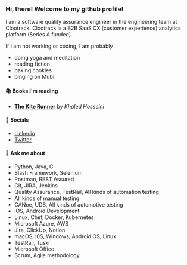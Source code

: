 ### Hi, there! Welcome to my github profile!</h1>

I am a software quality assurance engineer in the engineering team at Clootrack. Clootrack is a B2B SaaS CX (customer experience) analytics platform (Series A funded).

If I am not working or coding, I am probably 
- doing yoga and meditation
- reading fiction
- baking cookies
- binging on Mubi

#### 📚 Books I'm reading
- **[The Kite Runner](https://literal.club/book/the-kite-runner-ez54a)** by _Khaled Hosseini_

#### 💬 Socials
- [Linkedin](https://www.linkedin.com/in/samarpita-roy/)
- [Twitter](https://twitter.com/tinnyRoyyy)

#### 🔧 Ask me about
- Python, Java, C
- Slash Framework, Selenium
- Postman, REST Assured
- Git, JIRA, Jenkins
- Quality Assurance, TestRail, All kinds of automation testing
- All kinds of manual testing
- CANoe, UDS, All kinds of automotive testing
- iOS, Android Development
- Linux, Chef, Docker, Kubernetes
- Microsoft Azure, AWS
- Jira, ClickUp, Notion
- macOS, i0S, Windows, Android OS, Linux
- TestRail, Tuskr
- Microsoft Office
- Scrum, Agile methodology

<br />
<br />
